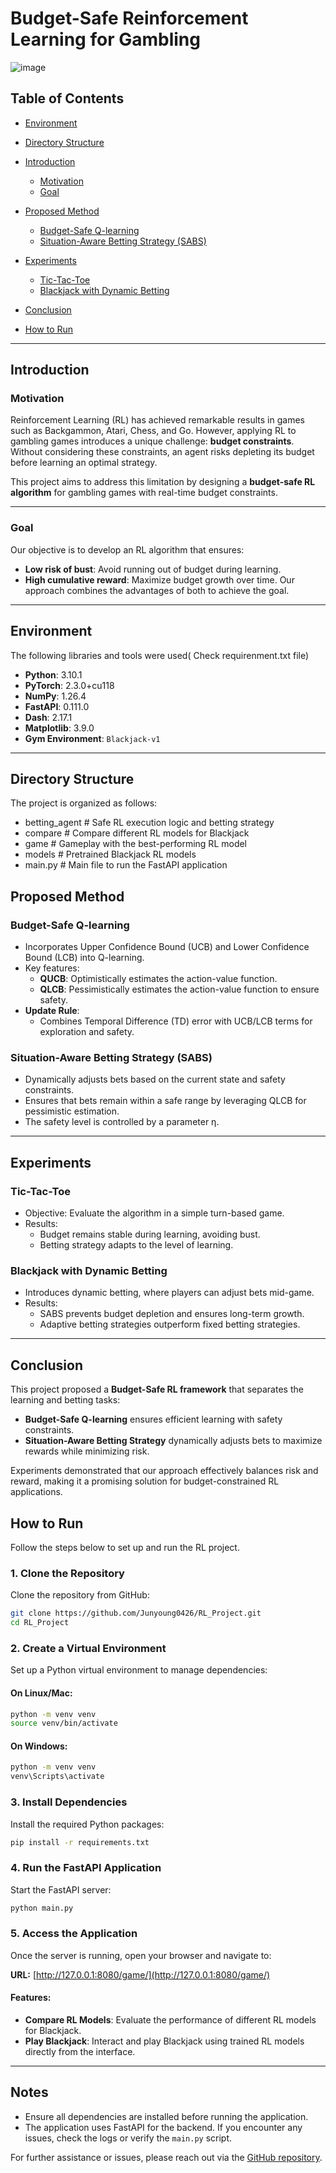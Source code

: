# Budget-Safe Reinforcement Learning for Gambling
![image](https://github.com/user-attachments/assets/96de336e-53cd-4298-a744-d429dc4c2c02)

## Table of Contents
- [Environment](#environment)
- [Directory Structure](#directory-structure)
- [Introduction](#introduction)
  - [Motivation](#motivation)
  - [Goal](#goal)

- [Proposed Method](#proposed-method)
  - [Budget-Safe Q-learning](#budget-safe-q-learning)
  - [Situation-Aware Betting Strategy (SABS)](#situation-aware-betting-strategy-sabs)
- [Experiments](#experiments)
  - [Tic-Tac-Toe](#tic-tac-toe)
  - [Blackjack with Dynamic Betting](#blackjack-with-dynamic-betting)
- [Conclusion](#conclusion)
- [How to Run](#how-to-run)

---

## Introduction

### Motivation
Reinforcement Learning (RL) has achieved remarkable results in games such as Backgammon, Atari, Chess, and Go. However, applying RL to gambling games introduces a unique challenge: **budget constraints**. Without considering these constraints, an agent risks depleting its budget before learning an optimal strategy. 

This project aims to address this limitation by designing a **budget-safe RL algorithm** for gambling games with real-time budget constraints.

---

### Goal
Our objective is to develop an RL algorithm that ensures:
- **Low risk of bust**: Avoid running out of budget during learning.
- **High cumulative reward**: Maximize budget growth over time.
Our approach combines the advantages of both to achieve the goal.
---

## Environment

The following libraries and tools were used( Check requirenment.txt file)
- **Python**: 3.10.1
- **PyTorch**: 2.3.0+cu118
- **NumPy**: 1.26.4
- **FastAPI**: 0.111.0
- **Dash**: 2.17.1
- **Matplotlib**: 3.9.0
- **Gym Environment**: `Blackjack-v1`
---

## Directory Structure
The project is organized as follows:

- betting_agent       # Safe RL execution logic and betting strategy
- compare             # Compare different RL models for Blackjack
-  game                # Gameplay with the best-performing RL model
-  models              # Pretrained Blackjack RL models
-  main.py              # Main file to run the FastAPI application


## Proposed Method

### Budget-Safe Q-learning
- Incorporates Upper Confidence Bound (UCB) and Lower Confidence Bound (LCB) into Q-learning.
- Key features:
  - **QUCB**: Optimistically estimates the action-value function.
  - **QLCB**: Pessimistically estimates the action-value function to ensure safety.
- **Update Rule**:
  - Combines Temporal Difference (TD) error with UCB/LCB terms for exploration and safety.

### Situation-Aware Betting Strategy (SABS)
- Dynamically adjusts bets based on the current state and safety constraints.
- Ensures that bets remain within a safe range by leveraging QLCB for pessimistic estimation.
- The safety level is controlled by a parameter η.

---

## Experiments

### Tic-Tac-Toe
- Objective: Evaluate the algorithm in a simple turn-based game.
- Results:
  - Budget remains stable during learning, avoiding bust.
  - Betting strategy adapts to the level of learning.

### Blackjack with Dynamic Betting
- Introduces dynamic betting, where players can adjust bets mid-game.
- Results:
  - SABS prevents budget depletion and ensures long-term growth.
  - Adaptive betting strategies outperform fixed betting strategies.

---

## Conclusion
This project proposed a **Budget-Safe RL framework** that separates the learning and betting tasks:
- **Budget-Safe Q-learning** ensures efficient learning with safety constraints.
- **Situation-Aware Betting Strategy** dynamically adjusts bets to maximize rewards while minimizing risk.

Experiments demonstrated that our approach effectively balances risk and reward, making it a promising solution for budget-constrained RL applications.

## How to Run 

Follow the steps below to set up and run the RL project.

### 1. Clone the Repository
Clone the repository from GitHub:
```bash
git clone https://github.com/Junyoung0426/RL_Project.git
cd RL_Project
```

### 2. Create a Virtual Environment
Set up a Python virtual environment to manage dependencies:

#### On Linux/Mac:
```bash
python -m venv venv
source venv/bin/activate
```

#### On Windows:
```bash
python -m venv venv
venv\Scripts\activate
```

### 3. Install Dependencies
Install the required Python packages:
```bash
pip install -r requirements.txt
```

### 4. Run the FastAPI Application
Start the FastAPI server:
```bash
python main.py
```

### 5. Access the Application
Once the server is running, open your browser and navigate to:

**URL:** [http://127.0.0.1:8080/game/](http://127.0.0.1:8080/game/)

#### Features:
- **Compare RL Models**: Evaluate the performance of different RL models for Blackjack.
- **Play Blackjack**: Interact and play Blackjack using trained RL models directly from the interface.

---

## Notes
- Ensure all dependencies are installed before running the application.
- The application uses FastAPI for the backend. If you encounter any issues, check the logs or verify the `main.py` script.

For further assistance or issues, please reach out via the [GitHub repository](https://github.com/Junyoung0426/RL_Project/issues).

